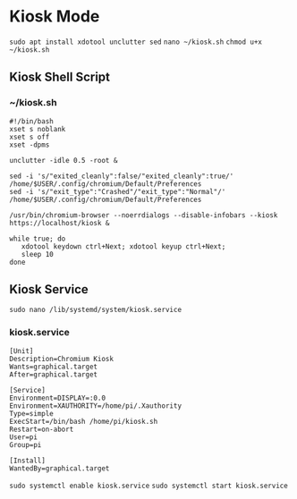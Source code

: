 # Kiosk Mode
`sudo apt install xdotool unclutter sed`
`nano ~/kiosk.sh`
`chmod u+x ~/kiosk.sh`

## Kiosk Shell Script

### ~/kiosk.sh
```
#!/bin/bash
xset s noblank
xset s off
xset -dpms

unclutter -idle 0.5 -root &

sed -i 's/"exited_cleanly":false/"exited_cleanly":true/' /home/$USER/.config/chromium/Default/Preferences
sed -i 's/"exit_type":"Crashed"/"exit_type":"Normal"/' /home/$USER/.config/chromium/Default/Preferences

/usr/bin/chromium-browser --noerrdialogs --disable-infobars --kiosk https://localhost/kiosk &

while true; do
   xdotool keydown ctrl+Next; xdotool keyup ctrl+Next;
   sleep 10
done
```

## Kiosk Service

`sudo nano /lib/systemd/system/kiosk.service`

### kiosk.service
```
[Unit]
Description=Chromium Kiosk
Wants=graphical.target
After=graphical.target

[Service]
Environment=DISPLAY=:0.0
Environment=XAUTHORITY=/home/pi/.Xauthority
Type=simple
ExecStart=/bin/bash /home/pi/kiosk.sh
Restart=on-abort
User=pi
Group=pi

[Install]
WantedBy=graphical.target
```
`sudo systemctl enable kiosk.service`
`sudo systemctl start kiosk.service`